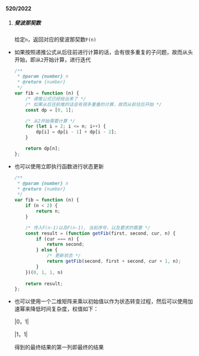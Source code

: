 #### 520/2022

1. ##### 斐波那契数

   给定`n`，返回对应的斐波那契数`F(n)`

* 如果按照递推公式从后往前进行计算的话，会有很多重复的子问题，故而从头开始，即从`2`开始计算，进行迭代

  ```js
  /**
   * @param {number} n
   * @return {number}
   */
  var fib = function (n) {
      /* 递推公式已经给出来了 */
      /* 如果从后往前推的话会有很多重叠的计算，故而从前往后开始 */
      const dp = [0, 1];
  
      /* 从2开始需要计算 */
      for (let i = 2; i <= n; i++) {
          dp[i] = dp[i - 1] + dp[i - 2];
      }
  
      return dp[n];
  };
  ```

* 也可以使用立即执行函数进行状态更新

  ```js
  /**
   * @param {number} n
   * @return {number}
   */
  var fib = function (n) {
      if (n < 2) {
          return n;
      }
  
      /* 传入F(n-1)以及F(n-1), 当前序号，以及要求的需要 */
      const result = (function getFib(first, second, cur, n) {
          if (cur === n) {
              return second;
          } else {
              /* 更新状态 */
              return getFib(second, first + second, cur + 1, n);
          }
      })(0, 1, 1, n)
      
      return result;
  };
  ```

* 也可以使用一个二维矩阵来乘以初始值以作为状态转变过程，然后可以使用加速幂来降低时间复杂度，权值如下：

  |0，1|

  |1，1|

  得到的最终结果的第一列即最终的结果

